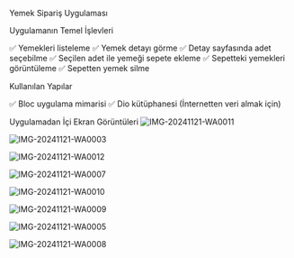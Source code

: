 Yemek Sipariş Uygulaması

Uygulamanın Temel İşlevleri

✅ Yemekleri listeleme
✅ Yemek detayı görme
✅ Detay sayfasında adet seçebilme
✅ Seçilen adet ile yemeği sepete ekleme
✅ Sepetteki yemekleri görüntüleme
✅ Sepetten yemek silme

Kullanılan Yapılar

✅ Bloc uygulama mimarisi
✅ Dio kütüphanesi (İnternetten veri almak için)

Uygulamadan İçi Ekran Görüntüleri
![IMG-20241121-WA0011](https://github.com/user-attachments/assets/f5b70724-82be-4772-b6a5-62070e9bdfb2)

![IMG-20241121-WA0003](https://github.com/user-attachments/assets/73dfd73e-5224-41a9-a44a-76cb17bf5a51)

![IMG-20241121-WA0012](https://github.com/user-attachments/assets/bbd04c6e-a166-4a53-809d-5a582eac09d2)

![IMG-20241121-WA0007](https://github.com/user-attachments/assets/5e63a108-b9b7-4cb7-9f9d-aa53e4f97dae)

![IMG-20241121-WA0010](https://github.com/user-attachments/assets/e2f4f1af-3546-4af8-9474-bef7fce43d8e)

![IMG-20241121-WA0009](https://github.com/user-attachments/assets/bc7066f9-26af-4680-9102-1ffa259b8882)

![IMG-20241121-WA0005](https://github.com/user-attachments/assets/f786a03c-c444-451d-98b9-8cc88a3c9ba3)

![IMG-20241121-WA0008](https://github.com/user-attachments/assets/bca6f7fa-56e0-46ed-8ea5-4b07e8e645c7)


